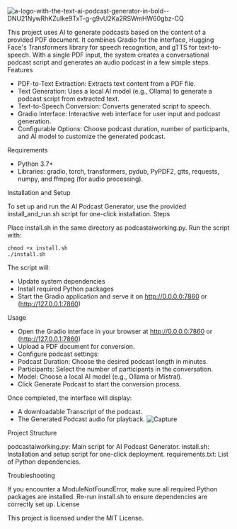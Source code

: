 ![a-logo-with-the-text-ai-podcast-generator-in-bold--DNU21NywRhKZuIke9TxT-g-g9vU2Ka2RSWmHW60gbz-CQ](https://github.com/user-attachments/assets/7e21a39b-c89b-4c58-9206-60f8fbdb9c93)

This project uses AI to generate podcasts based on the content of a provided PDF document. It combines Gradio for the interface, Hugging Face's Transformers library for speech recognition, and gTTS for text-to-speech. With a single PDF input, the system creates a conversational podcast script and generates an audio podcast in a few simple steps.
Features

* PDF-to-Text Extraction: Extracts text content from a PDF file.
* Text Generation: Uses a local AI model (e.g., Ollama) to generate a podcast script from extracted text.
* Text-to-Speech Conversion: Converts generated script to speech.
* Gradio Interface: Interactive web interface for user input and podcast generation.
* Configurable Options: Choose podcast duration, number of participants, and AI model to customize the generated podcast.

Requirements

 * Python 3.7+
 * Libraries: gradio, torch, transformers, pydub, PyPDF2, gtts, requests, numpy, and ffmpeg (for audio processing).

Installation and Setup

To set up and run the AI Podcast Generator, use the provided install_and_run.sh script for one-click installation.
Steps

Place install.sh in the same directory as podcastaiworking.py.
Run the script with:

    chmod +x install.sh
    ./install.sh

The script will:

* Update system dependencies
* Install required Python packages
* Start the Gradio application and serve it on http://0.0.0.0:7860 or (http://127.0.0.1:7860)

Usage

* Open the Gradio interface in your browser at http://0.0.0.0:7860 or (http://127.0.0.1:7860)
* Upload a PDF document for conversion.
* Configure podcast settings:
* Podcast Duration: Choose the desired podcast length in minutes.
* Participants: Select the number of participants in the conversation.
* Model: Choose a local AI model (e.g., Ollama or Mistral).
* Click Generate Podcast to start the conversion process.

Once completed, the interface will display:

* A downloadable Transcript of the podcast.
* The Generated Podcast audio for playback.
![Capture](https://github.com/user-attachments/assets/bca5fa06-735a-4bb4-88d5-c76a4e60f27c)

Project Structure

podcastaiworking.py: Main script for AI Podcast Generator.
install.sh: Installation and setup script for one-click deployment.
requirements.txt: List of Python dependencies.

Troubleshooting

If you encounter a ModuleNotFoundError, make sure all required Python packages are installed. Re-run install.sh to ensure dependencies are correctly set up.
License

This project is licensed under the MIT License.

